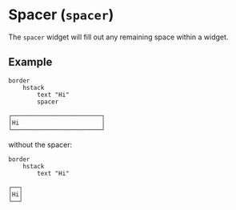 # Spacer (`spacer`)

The `spacer` widget will fill out any remaining space within a widget.

## Example

```
border
    hstack
        text "Hi"
        spacer
```
```
┌─────────────────────────┐
│Hi                       │
└─────────────────────────┘
```
without the spacer:
```
border
    hstack
        text "Hi"
```
```
┌──┐
│Hi│
└──┘
```
